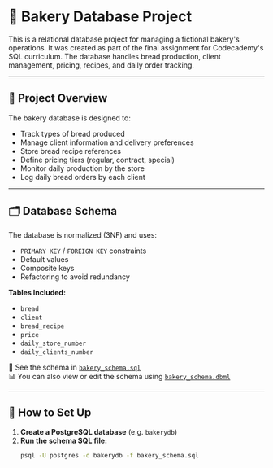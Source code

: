 # 🍞 Bakery Database Project

This is a relational database project for managing a fictional bakery's operations. It was created as part of the final assignment for Codecademy's SQL curriculum. The database handles bread production, client management, pricing, recipes, and daily order tracking.

---

## 📘 Project Overview

The bakery database is designed to:
- Track types of bread produced
- Manage client information and delivery preferences
- Store bread recipe references
- Define pricing tiers (regular, contract, special)
- Monitor daily production by the store
- Log daily bread orders by each client

---

## 🗂️ Database Schema

The database is normalized (3NF) and uses:
- `PRIMARY KEY` / `FOREIGN KEY` constraints
- Default values
- Composite keys
- Refactoring to avoid redundancy

**Tables Included:**
- `bread`
- `client`
- `bread_recipe`
- `price`
- `daily_store_number`
- `daily_clients_number`

📄 See the schema in [`bakery_schema.sql`](./bakery_schema.sql)  
📊 You can also view or edit the schema using [`bakery_schema.dbml`](./bakery_schema.dbml)

---

## 🚀 How to Set Up

1. **Create a PostgreSQL database** (e.g. `bakerydb`)
2. **Run the schema SQL file:**
   ```bash
   psql -U postgres -d bakerydb -f bakery_schema.sql
